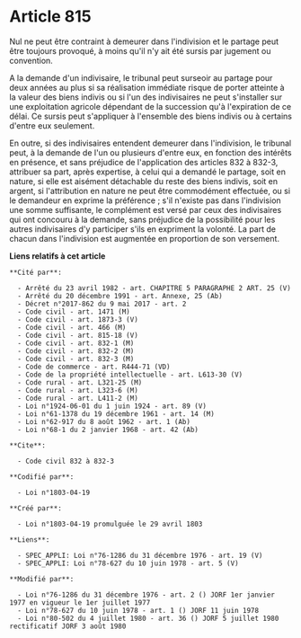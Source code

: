 # Article 815

Nul ne peut être contraint à demeurer dans l'indivision et le partage peut être toujours provoqué, à moins qu'il n'y ait été
sursis par jugement ou convention.

A la demande d'un indivisaire, le tribunal peut surseoir au partage pour deux années au plus si sa réalisation immédiate
risque de porter atteinte à la valeur des biens indivis ou si l'un des indivisaires ne peut s'installer sur une exploitation
agricole dépendant de la succession qu'à l'expiration de ce délai. Ce sursis peut s'appliquer à l'ensemble des biens indivis
ou à certains d'entre eux seulement.

En outre, si des indivisaires entendent demeurer dans l'indivision, le tribunal peut, à la demande de l'un ou plusieurs
d'entre eux, en fonction des intérêts en présence, et sans préjudice de l'application des articles 832 à 832-3, attribuer sa
part, après expertise, à celui qui a demandé le partage, soit en nature, si elle est aisément détachable du reste des biens
indivis, soit en argent, si l'attribution en nature ne peut être commodément effectuée, ou si le demandeur en exprime la
préférence ; s'il n'existe pas dans l'indivision une somme suffisante, le complément est versé par ceux des indivisaires qui
ont concouru à la demande, sans préjudice de la possibilité pour les autres indivisaires d'y participer s'ils en expriment la
volonté. La part de chacun dans l'indivision est augmentée en proportion de son versement.

**Liens relatifs à cet article**

	**Cité par**:

	  - Arrêté du 23 avril 1982 - art. CHAPITRE 5 PARAGRAPHE 2 ART. 25 (V)
	  - Arrêté du 20 décembre 1991 - art. Annexe, 25 (Ab)
	  - Décret n°2017-862 du 9 mai 2017 - art. 2
	  - Code civil - art. 1471 (M)
	  - Code civil - art. 1873-3 (V)
	  - Code civil - art. 466 (M)
	  - Code civil - art. 815-18 (V)
	  - Code civil - art. 832-1 (M)
	  - Code civil - art. 832-2 (M)
	  - Code civil - art. 832-3 (M)
	  - Code de commerce - art. R444-71 (VD)
	  - Code de la propriété intellectuelle - art. L613-30 (V)
	  - Code rural - art. L321-25 (M)
	  - Code rural - art. L323-6 (M)
	  - Code rural - art. L411-2 (M)
	  - Loi n°1924-06-01 du 1 juin 1924 - art. 89 (V)
	  - Loi n°61-1378 du 19 décembre 1961 - art. 14 (M)
	  - Loi n°62-917 du 8 août 1962 - art. 1 (Ab)
	  - Loi n°68-1 du 2 janvier 1968 - art. 42 (Ab)

	**Cite**:

	  - Code civil 832 à 832-3

	**Codifié par**:

	  - Loi n°1803-04-19

	**Créé par**:

	  - Loi n°1803-04-19 promulguée le 29 avril 1803

	**Liens**:

	  - SPEC_APPLI: Loi n°76-1286 du 31 décembre 1976 - art. 19 (V)
	  - SPEC_APPLI: Loi n°78-627 du 10 juin 1978 - art. 5 (V)

	**Modifié par**:

	  - Loi n°76-1286 du 31 décembre 1976 - art. 2 () JORF 1er janvier 1977 en vigueur le 1er juillet 1977
	  - Loi n°78-627 du 10 juin 1978 - art. 1 () JORF 11 juin 1978
	  - Loi n°80-502 du 4 juillet 1980 - art. 36 () JORF 5 juillet 1980 rectificatif JORF 3 août 1980
